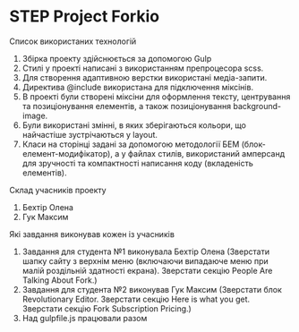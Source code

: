 # STEP Project Forkio

Список використаних технологій
1. Збірка проекту здійснюється за допомогою Gulp
2. Стилі у проекті написані з використанням препроцесора scss. 
3. Для створення адаптивною верстки використані медіа-запити.
4. Директива @include використана для підключення міксінів.
5. В проекті були створені міксіни для оформлення тексту, центрування та позиціонування елементів, а також позиціонування background-image.
6. Були використані змінні, в яких зберігаються кольори, що найчастіше зустрічаються у layout.
7. Класи на сторінці задані за допомогою методології БЕМ (блок-елемент-модифікатор), а у файлах стилів, використаний амперсанд для зручності та компактності написання коду (вкладеність елементів).

Склад учасників проекту
1. Бехтір Олена
2. Гук Максим

Які завдання виконував кожен із учасників
1. Завдання для студента №1 виконувала Бехтір Олена
(Зверстати шапку сайту з верхнім меню (включаючи випадаюче меню при малій роздільній здатності екрана). Зверстати секцію People Are Talking About Fork.)
2. Завдання для студента №2 виконував Гук Максим 
(Зверстати блок Revolutionary Editor. Зверстати секцію Here is what you get. Зверстати секцію Fork Subscription Pricing.)
3. Над gulpfile.js працювали разом
